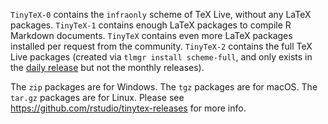 `TinyTeX-0` contains the `infraonly` scheme of TeX Live, without any LaTeX packages. `TinyTeX-1` contains enough LaTeX packages to compile R Markdown documents. `TinyTeX` contains even more LaTeX packages installed per request from the community. `TinyTeX-2` contains the full TeX Live packages (created via `tlmgr install scheme-full`, and only exists in the [daily release](https://github.com/rstudio/tinytex-releases/releases/tag/daily) but not the monthly releases).

The `zip` packages are for Windows. The `tgz` packages are for macOS. The `tar.gz` packages are for Linux. Please see <https://github.com/rstudio/tinytex-releases> for more info.
